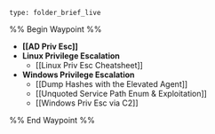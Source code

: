 
```ccard
type: folder_brief_live
```

%% Begin Waypoint %%
- **[[AD Priv Esc]]**
- **Linux Privilege Escalation**
	- [[Linux Priv Esc Cheatsheet]]
- **Windows Privilege Escalation**
	- [[Dump Hashes with the Elevated Agent]]
	- [[Unquoted Service Path Enum & Exploitation]]
	- [[Windows Priv Esc via C2]]

%% End Waypoint %%
